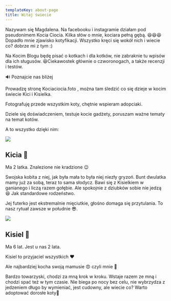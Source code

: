 ```yaml
---
templateKey: about-page
title: Witaj świecie
---
```

Nazywam się Magdalena. Na facebooku i instagramie działam pod pseudonimem Kocia Ciocia. Kilka słów o mnie, kociara pełną gębą. 😆😆😆 Dopadło mnie zjawisko kotyfikacji. Wszystko kręci się wokół nich i wiecie co? dobrze mi z tym :)

Na Kocim Blogu będę pisać o kotkach i dla kotków, nie zabraknie tu wpisów dla ich sługusów. 😆Ciekawostek głównie o czworonogach, a także recenzji i testów.

🔊 Poznajcie nas bliżej

Prowadzę stronę Kociaciocia.foto , można tam śledzić co się dzieje w kocim świecie Kici i Kisielka.

Fotografuję przede wszystkim koty, chętnie wspieram adopciaki.

Dziele się doświadczeniem, testuje kocie gadżety, poruszam ważne tematy na temat kotów.

A to wszystko dzięki nim:

![](/img/kicia.jpg)

## Kicia 🐾

Ma 2 latka. Znalezione nie kradzione 😉

Swojska kobita z niej, jak była mała to była niej niezły gryzoń. Bunt dwulatka mamy już za sobą, teraz to sama słodycz. Bawi się z Kisielkiem w ganianego i liczą razem gołębie. Ale spokojnie z dziubków sobie nie jedzą 😆 Jak standardowe rodzeństwo.

Jej futerko jest ekstremalnie mięciutkie, głośno domaga się przytulania. To nasz rytuał zawsze w południe 😎.

![](/img/kisiel.jpg)

## Kisiel 🐾

Ma 6 lat. Jest u nas 2 lata.

Kisiel to przyjaciel wszystkich ❤️

Ale najbardziej kocha swoją mamusie 😍 czyli mnie 💪

Bardzo towarzyski, chodzi za mną krok w kroku. Wstaje razem ze mną i chodzi spać też w tym czasie. Nie biega po nocy bez celu, nie wybrzydza z jedzeniem długo by wymieniać, jest cudowny, ale wiecie co? Warto adoptować dorosłe koty🐾
